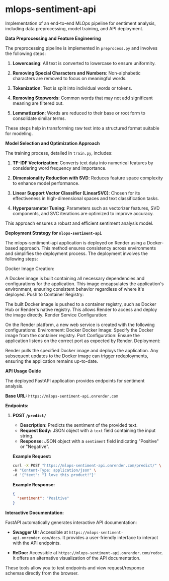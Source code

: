 # mlops-sentiment-api
Implementation of an end-to-end MLOps pipeline for sentiment analysis, including data preprocessing, model training, and API deployment.


**Data Preprocessing and Feature Engineering**

The preprocessing pipeline is implemented in `preprocess.py` and involves the following steps:

1. **Lowercasing**: All text is converted to lowercase to ensure uniformity.

2. **Removing Special Characters and Numbers**: Non-alphabetic characters are removed to focus on meaningful words.

3. **Tokenization**: Text is split into individual words or tokens.

4. **Removing Stopwords**: Common words that may not add significant meaning are filtered out.

5. **Lemmatization**: Words are reduced to their base or root form to consolidate similar terms.

These steps help in transforming raw text into a structured format suitable for modeling.

**Model Selection and Optimization Approach**

The training process, detailed in `train.py`, includes:

1. **TF-IDF Vectorization**: Converts text data into numerical features by considering word frequency and importance.

2. **Dimensionality Reduction with SVD**: Reduces feature space complexity to enhance model performance.

3. **Linear Support Vector Classifier (LinearSVC)**: Chosen for its effectiveness in high-dimensional spaces and text classification tasks.

4. **Hyperparameter Tuning**: Parameters such as vectorizer features, SVD components, and SVC iterations are optimized to improve accuracy.

This approach ensures a robust and efficient sentiment analysis model.




**Deployment Strategy for `mlops-sentiment-api`**

The mlops-sentiment-api application is deployed on Render using a Docker-based approach. This method ensures consistency across environments and simplifies the deployment process. The deployment involves the following steps:

Docker Image Creation:

A Docker image is built containing all necessary dependencies and configurations for the application. This image encapsulates the application's environment, ensuring consistent behavior regardless of where it's deployed.
Push to Container Registry:

The built Docker image is pushed to a container registry, such as Docker Hub or Render's native registry. This allows Render to access and deploy the image directly.
Render Service Configuration:

On the Render platform, a new web service is created with the following configurations:
Environment: Docker
Docker Image: Specify the Docker image from the container registry.
Port Configuration: Ensure the application listens on the correct port as expected by Render.
Deployment:

Render pulls the specified Docker image and deploys the application. Any subsequent updates to the Docker image can trigger redeployments, ensuring the application remains up-to-date.

**API Usage Guide**

The deployed FastAPI application provides endpoints for sentiment analysis.

**Base URL:** `https://mlops-sentiment-api.onrender.com`

**Endpoints:**

1. **POST `/predict/`**
   - **Description:** Predicts the sentiment of the provided text.
   - **Request Body:** JSON object with a `text` field containing the input string.
   - **Response:** JSON object with a `sentiment` field indicating "Positive" or "Negative".

   **Example Request:**

   ```bash
   curl -X POST "https://mlops-sentiment-api.onrender.com/predict/" \
   -H "Content-Type: application/json" \
   -d '{"text": "I love this product!"}'
   ```



   **Example Response:**

   ```json
   {
     "sentiment": "Positive"
   }
   ```



**Interactive Documentation:**

FastAPI automatically generates interactive API documentation:

- **Swagger UI:** Accessible at `https://mlops-sentiment-api.onrender.com/docs`. It provides a user-friendly interface to interact with the API endpoints.

- **ReDoc:** Accessible at `https://mlops-sentiment-api.onrender.com/redoc`. It offers an alternative visualization of the API documentation.

These tools allow you to test endpoints and view request/response schemas directly from the browser.
